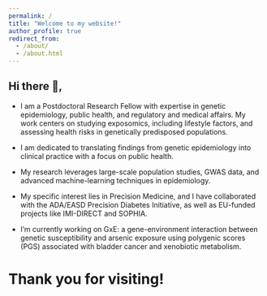 ```yaml
---
permalink: /
title: "Welcome to my website!"
author_profile: true
redirect_from: 
  - /about/
  - /about.html
---
```


## Hi there 👋,

* I am a Postdoctoral Research Fellow with expertise in genetic epidemiology, public health, and regulatory and medical affairs.
My work centers on studying exposomics, including lifestyle factors, and assessing health risks in genetically predisposed populations.

* I am dedicated to translating findings from genetic epidemiology into clinical practice with a focus on public health.

* My research leverages large-scale population studies, GWAS data, and advanced machine-learning techniques in epidemiology.

* My specific interest lies in Precision Medicine, and I have collaborated with the ADA/EASD Precision Diabetes Initiative, as well as EU-funded projects like IMI-DIRECT and SOPHIA. 

* I’m currently working on GxE: a gene-environment interaction between genetic susceptibility and arsenic exposure using polygenic scores (PGS) associated with bladder cancer and xenobiotic metabolism.

# Thank you for visiting!
